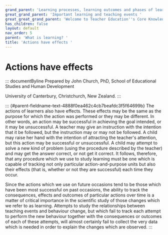 ```yaml
---
grand_parent: 'Learning processes, learning outcomes and phases of learning '
great_grand_parent: 'Important learning and teaching events '
great_great_grand_parent: 'Welcome to Teacher Education''s Core Knowledge and Skills.'
has_children: false
layout: default
nav_order: 5
parent: 'What is learning? '
title: 'Actions have effects '
---
```

# Actions have effects 


::: documentByline
Prepared by John Church, PhD, School of Educational Studies and Human
Development

University of Canterbury, Christchurch, New Zealand.
:::

::: {#parent-fieldname-text-4888f0ea462c4cb7beafdc3f5f64699b}
The actions of learners also have effects. These effects may be the same
as the purpose for which the action was performed or they may be
different. In other words, an action may be successful in achieving the
goal intended, or it may be unsuccessful. A teacher may give an
instruction with the intention that it be followed, but the instruction
may or may not be followed. A child may raise her hand with the
intention of attracting the teacher\'s attention, but this action may be
successful or unsuccessful. A child may attempt to solve a new kind of
problem (using the procedure described by the teacher) and may get the
answer correct, or not get it correct. It follows, therefore, that any
procedure which we use to study learning must be one which is capable of
tracking not only particular action-and-purpose units but also their
effects (that is, whether or not they are successful) each time they
occur.

Since the actions which we use on future occasions tend to be those
which have been most successful on past occasions, the ability to track
the consequences, effects and outcomes of particular actions over time
is a matter of critical importance in the scientific study of those
changes which we refer to as learning. Attempts to study the
relationships between teaching events and behaviour change, but which
fail to track each attempt to perform the new behaviour together with
the consequences or outcomes of each of these attempts, will almost
certainly fail to collect the very data which is needed in order to
explain the changes which are observed.
:::
